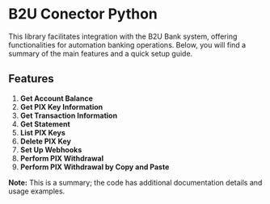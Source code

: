 # B2U Conector Python

This library facilitates integration with the B2U Bank system, offering functionalities for automation banking operations. Below, you will find a summary of the main features and a quick setup guide.

## Features

1. **Get Account Balance**
2. **Get PIX Key Information**
3. **Get Transaction Information**
4. **Get Statement**
5. **List PIX Keys**
6. **Delete PIX Key**
7. **Set Up Webhooks**
8. **Perform PIX Withdrawal**
9. **Perform PIX Withdrawal by Copy and Paste**

**Note:** This is a summary; the code has additional documentation details and usage examples.
